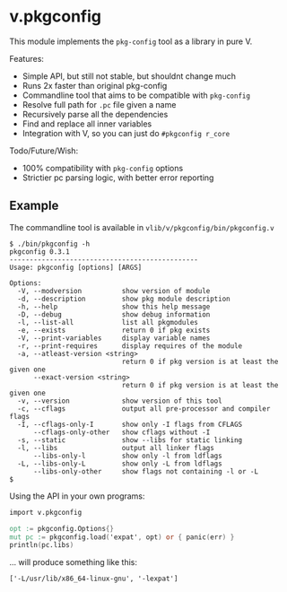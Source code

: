 v.pkgconfig
===========

This module implements the `pkg-config` tool as a library in pure V.

Features:

* Simple API, but still not stable, but shouldnt change much
* Runs 2x faster than original pkg-config
* Commandline tool that aims to be compatible with `pkg-config`
* Resolve full path for `.pc` file given a name
* Recursively parse all the dependencies
* Find and replace all inner variables
* Integration with V, so you can just do `#pkgconfig r_core`

Todo/Future/Wish:

* 100% compatibility with `pkg-config` options
* Strictier pc parsing logic, with better error reporting

Example
-------

The commandline tool is available in `vlib/v/pkgconfig/bin/pkgconfig.v`

```
$ ./bin/pkgconfig -h
pkgconfig 0.3.1
-----------------------------------------------
Usage: pkgconfig [options] [ARGS]

Options:
  -V, --modversion          show version of module
  -d, --description         show pkg module description
  -h, --help                show this help message
  -D, --debug               show debug information
  -l, --list-all            list all pkgmodules
  -e, --exists              return 0 if pkg exists
  -V, --print-variables     display variable names
  -r, --print-requires      display requires of the module
  -a, --atleast-version <string>
                            return 0 if pkg version is at least the given one
      --exact-version <string>
                            return 0 if pkg version is at least the given one
  -v, --version             show version of this tool
  -c, --cflags              output all pre-processor and compiler flags
  -I, --cflags-only-I       show only -I flags from CFLAGS
      --cflags-only-other   show cflags without -I
  -s, --static              show --libs for static linking
  -l, --libs                output all linker flags
      --libs-only-l         show only -l from ldflags
  -L, --libs-only-L         show only -L from ldflags
      --libs-only-other     show flags not containing -l or -L
$
```

Using the API in your own programs:
```v
import v.pkgconfig

opt := pkgconfig.Options{}
mut pc := pkgconfig.load('expat', opt) or { panic(err) }
println(pc.libs)
```
... will produce something like this:
```
['-L/usr/lib/x86_64-linux-gnu', '-lexpat']
```
